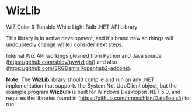 # WizLib
WiZ Color &amp; Tunable White Light Bulb .NET API Library

This library is in active development, and it's brand new so things will undoubtedly change while I consider next steps.

Internal WiZ API workings gleaned from Python and Java source (https://github.com/sbidy/pywizlight) and also (https://github.com/SRGDamia1/openhab2-addons).

**Note:** The **WizLib** library should compile and run on any .NET implementation that supports the System.Net.UdpClient object, but the example program **WizBulb** is built for Windows Desktop in .NET 5.0, and requires the libraries found in (https://github.com/nmoschkin/DataTools5) to run.



